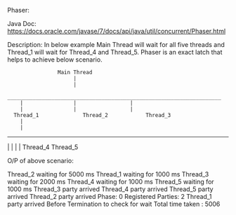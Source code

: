 Phaser:

Java Doc: https://docs.oracle.com/javase/7/docs/api/java/util/concurrent/Phaser.html

Description:
	In below example Main Thread will wait for all five threads and Thread_1 will wait for Thread_4 and Thread_5. Phaser is an exact latch that helps to achieve below scenario.
	
					Main Thread
						 |
						 |
		____________________________________________________________________
		|				 |				   |
		|				 |				   |
	  Thread_1		  		Thread_2		   	Thread_3
	    |
	    |
  __________________________
  |			   |
  |			   |
Thread_4		Thread_5

O/P of above scenario:

Thread_2 waiting for 5000 ms
Thread_1 waiting for 1000 ms
Thread_3 waiting for 2000 ms
Thread_4 waiting for 1000 ms
Thread_5 waiting for 1000 ms
Thread_3 party arrived
Thread_4 party arrived
Thread_5 party arrived
Thread_2 party arrived
Phase: 0 Registered Parties: 2
Thread_1 party arrived
Before Termination to check for wait
Total time taken : 5006
